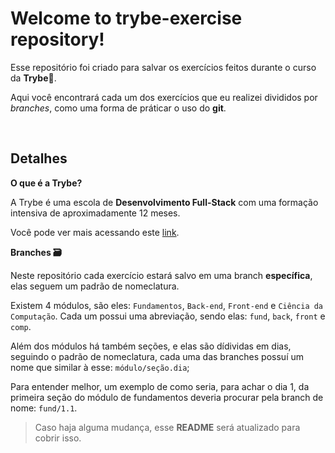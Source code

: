 # Welcome to trybe-exercise repository!

Esse repositório foi criado para salvar os exercícios feitos durante o curso da **Trybe**💚️.

Aqui você encontrará cada um dos exercícios que eu realizei divididos por _branches_, como uma forma de práticar o uso do **git**.

<br />

## Detalhes

<summary><strong>O que é a Trybe?</strong><summary>

A Trybe é uma escola de **Desenvolvimento Full-Stack** com uma formação intensiva de aproximadamente 12 meses.

Você pode ver mais acessando este [link](https://ajuda.betrybe.com/hc/pt-br/articles/360056299454-O-que-%C3%A9-a-Trybe-#:~:text=Somos%20uma%20escola%20de%20Desenvolvimento,profissional%20de%20quem%20estuda%20conosco.).

<summary><strong>Branches 🗃️</strong><summary>

Neste repositório cada exercício estará salvo em uma branch **específica**, elas seguem um padrão de nomeclatura.

Existem 4 módulos, são eles: `Fundamentos`, `Back-end`, `Front-end` e `Ciência da Computação`.
Cada um possui uma abreviação, sendo elas: `fund`, `back`, `front` e `comp`.

Além dos módulos há também seções, e elas são dídividas em dias, seguindo o padrão de nomeclatura, cada uma das branches possuí um nome que similar à esse: `módulo/seção.dia`;

Para entender melhor, um exemplo de como seria, para achar o dia 1, da primeira seção do módulo de fundamentos deveria procurar pela branch de nome: `fund/1.1`.

> Caso haja alguma mudança, esse **README** será atualizado para cobrir isso.

